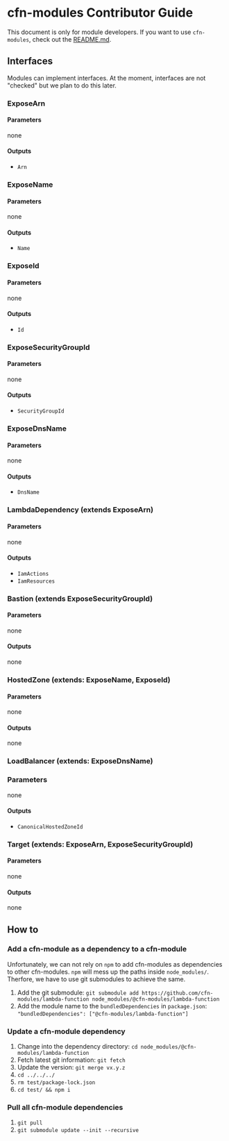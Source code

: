 # cfn-modules Contributor Guide
This document is only for module developers. If you want to use `cfn-modules`, check out the [README.md](./README.md).

## Interfaces
Modules can implement interfaces. At the moment, interfaces are not "checked" but we plan to do this later.

### ExposeArn

#### Parameters
none

#### Outputs
* `Arn`

### ExposeName

#### Parameters
none

#### Outputs
* `Name`

### ExposeId

#### Parameters
none

#### Outputs
* `Id`

### ExposeSecurityGroupId

#### Parameters
none

#### Outputs
* `SecurityGroupId`

### ExposeDnsName

#### Parameters
none

#### Outputs
* `DnsName`

### LambdaDependency (extends ExposeArn)

#### Parameters
none

#### Outputs
* `IamActions`
* `IamResources`

### Bastion (extends ExposeSecurityGroupId)

#### Parameters
none

#### Outputs
none

### HostedZone (extends: ExposeName, ExposeId)

#### Parameters
none

#### Outputs
none

### LoadBalancer (extends: ExposeDnsName)

### Parameters
none

#### Outputs
* `CanonicalHostedZoneId`

### Target (extends: ExposeArn, ExposeSecurityGroupId)

#### Parameters
none

#### Outputs
none


## How to

### Add a cfn-module as a dependency to a cfn-module

Unfortunately, we can not rely on `npm` to add cfn-modules as dependencies to other cfn-modules. `npm` will mess up the paths inside `node_modules/`. Therfore, we have to use git submodules to achieve the same.

1. Add the git submodule: `git submodule add https://github.com/cfn-modules/lambda-function node_modules/@cfn-modules/lambda-function`
2. Add the module name to the `bundledDependencies` in `package.json`: `"bundledDependencies": ["@cfn-modules/lambda-function"]`

### Update a cfn-module dependency

1. Change into the dependency directory: `cd node_modules/@cfn-modules/lambda-function`
2. Fetch latest git information: `git fetch`
3. Update the version: `git merge vx.y.z`
4. `cd ../../../`
4. `rm test/package-lock.json`
5. `cd test/ && npm i`

### Pull all cfn-module dependencies

1. `git pull`
2. `git submodule update --init --recursive`
